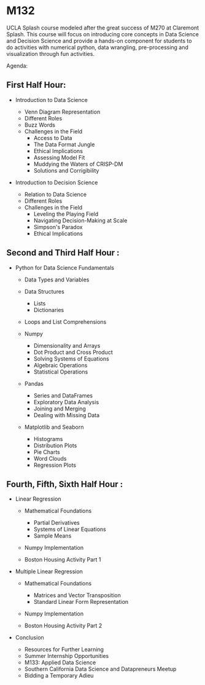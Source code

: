 # M132

UCLA Splash course modeled after the great success of M270 at Claremont Splash. This course will focus on introducing core concepts in Data Science and Decision Science and provide a hands-on component for students to do activities with numerical python, data wrangling, pre-processing and visualization through fun activities.

Agenda:

## First Half Hour:

- Introduction to Data Science 
	- Venn Diagram Representation
	- Different Roles 
	- Buzz Words
	- Challenges in the Field 
		- Access to Data 
		- The Data Format Jungle 
		- Ethical Implications 
		- Assessing Model Fit 
		- Muddying the Waters of CRISP-DM 
		- Solutions and Corrigibility 

- Introduction to Decision Science 
	- Relation to Data Science 
	- Different Roles 
	- Challenges in the Field 
		- Leveling the Playing Field 
		- Navigating Decision-Making at Scale 
		- Simpson's Paradox 
		- Ethical Implications 

## Second and Third Half Hour :

- Python for Data Science Fundamentals
	- Data Types and Variables 
	- Data Structures 
		- Lists
		- Dictionaries 
	- Loops and List Comprehensions
	- Numpy 
		- Dimensionality and Arrays 
		- Dot Product and Cross Product 
		- Solving Systems of Equations
		- Algebraic Operations
		- Statistical Operations 
	- Pandas
		- Series and DataFrames 
		- Exploratory Data Analysis
		- Joining and Merging 
		- Dealing with Missing Data 

	- Matplotlib and Seaborn 
		- Histograms
		- Distribution Plots
		- Pie Charts 
		- Word Clouds 
		- Regression Plots 

## Fourth, Fifth, Sixth Half Hour :

- Linear Regression 
	- Mathematical Foundations
		- Partial Derivatives
		- Systems of Linear Equations
		- Sample Means 
	- Numpy Implementation 

	- Boston Housing Activity Part 1 

- Multiple Linear Regression 
	- Mathematical Foundations
		- Matrices and Vector Transposition 
		- Standard Linear Form Representation 
	- Numpy Implementation 
	
	- Boston Housing Activity Part 2 

- Conclusion
	- Resources for Further Learning
	- Summer Internship Opportunities 
	- M133: Applied Data Science 
	- Southern California Data Science and Datapreneurs Meetup
	- Bidding a Temporary Adieu 
	
		 
